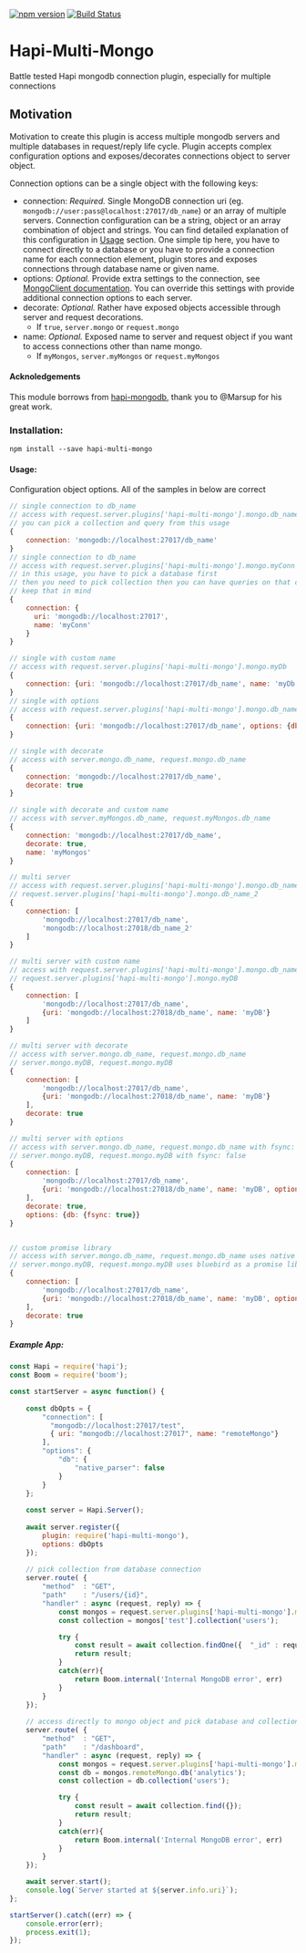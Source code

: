 [![npm version](https://badge.fury.io/js/hapi-multi-mongo.svg)](https://badge.fury.io/js/hapi-multi-mongo) [![Build Status](https://travis-ci.org/metoikos/hapi-multi-mongo.svg?branch=master)](https://travis-ci.org/metoikos/hapi-multi-mongo)
# Hapi-Multi-Mongo

Battle tested Hapi mongodb connection plugin, especially for multiple connections


## Motivation

Motivation to create this plugin is access multiple mongodb servers and multiple databases in request/reply life cycle.
Plugin accepts complex configuration options and exposes/decorates connections object to server object.

Connection options can be a single object with the following keys:

- connection: *Required.* Single MongoDB connection uri (eg. `mongodb://user:pass@localhost:27017/db_name`) or an array of multiple servers.
Connection configuration can be a string, object or an array combination of object and strings.
You can find detailed explanation of this configuration in [Usage](#usage) section. One simple tip here, you have to connect directly to a database or you have to provide a connection name for each connection element, plugin stores and exposes connections through database name or given name.
- options: *Optional.* Provide extra settings to the connection, see [MongoClient documentation](http://mongodb.github.io/node-mongodb-native/2.2/api/MongoClient.html). You can override this settings with provide additional connection options to each server.
- decorate: *Optional.* Rather have exposed objects accessible through server and request decorations.
    - If `true`, `server.mongo` or `request.mongo`
- name: *Optional.* Exposed name to server and request object if you want to access connections other than name mongo.
    - If `myMongos`, `server.myMongos` or `request.myMongos`


#### Acknoledgements

This module borrows from [hapi-mongodb], thank you to @Marsup for his great work.

[hapi-mongodb]: https://github.com/Marsup/hapi-mongodb

### Installation:

```no-highlight
npm install --save hapi-multi-mongo
```

#### Usage:

Configuration object options. All of the samples in below are correct
```js
// single connection to db_name
// access with request.server.plugins['hapi-multi-mongo'].mongo.db_name
// you can pick a collection and query from this usage
{
    connection: 'mongodb://localhost:27017/db_name'
}
// single connection to db_name
// access with request.server.plugins['hapi-multi-mongo'].mongo.myConn
// in this usage, you have to pick a database first
// then you need to pick collection then you can have queries on that collection
// keep that in mind
{
    connection: {
      uri: 'mongodb://localhost:27017',
      name: 'myConn'
    }
}

// single with custom name
// access with request.server.plugins['hapi-multi-mongo'].mongo.myDb
{
    connection: {uri: 'mongodb://localhost:27017/db_name', name: 'myDb'}
}
// single with options
// access with request.server.plugins['hapi-multi-mongo'].mongo.db_name
{
    connection: {uri: 'mongodb://localhost:27017/db_name', options: {db: {fsync: true}}}
}

// single with decorate
// access with server.mongo.db_name, request.mongo.db_name
{
    connection: 'mongodb://localhost:27017/db_name',
    decorate: true
}

// single with decorate and custom name
// access with server.myMongos.db_name, request.myMongos.db_name
{
    connection: 'mongodb://localhost:27017/db_name',
    decorate: true,
    name: 'myMongos'
}

// multi server
// access with request.server.plugins['hapi-multi-mongo'].mongo.db_name
// request.server.plugins['hapi-multi-mongo'].mongo.db_name_2
{
    connection: [
        'mongodb://localhost:27017/db_name',
        'mongodb://localhost:27018/db_name_2'
    ]
}

// multi server with custom name
// access with request.server.plugins['hapi-multi-mongo'].mongo.db_name
// request.server.plugins['hapi-multi-mongo'].mongo.myDB
{
    connection: [
        'mongodb://localhost:27017/db_name',
        {uri: 'mongodb://localhost:27018/db_name', name: 'myDB'}
    ]
}

// multi server with decorate
// access with server.mongo.db_name, request.mongo.db_name
// server.mongo.myDB, request.mongo.myDB
{
    connection: [
        'mongodb://localhost:27017/db_name',
        {uri: 'mongodb://localhost:27018/db_name', name: 'myDB'}
    ],
    decorate: true
}

// multi server with options
// access with server.mongo.db_name, request.mongo.db_name with fsync: true
// server.mongo.myDB, request.mongo.myDB with fsync: false
{
    connection: [
        'mongodb://localhost:27017/db_name',
        {uri: 'mongodb://localhost:27018/db_name', name: 'myDB', options: {db: {fsync: false}}}
    ],
    decorate: true,
    options: {db: {fsync: true}}
}


// custom promise library
// access with server.mongo.db_name, request.mongo.db_name uses native mongo promise implementation
// server.mongo.myDB, request.mongo.myDB uses bluebird as a promise library
{
    connection: [
        'mongodb://localhost:27017/db_name',
        {uri: 'mongodb://localhost:27018/db_name', name: 'myDB', options: {promiseLibrary: require('bluebird')}}
    ],
    decorate: true
}

```
##### Example App:

```js
const Hapi = require('hapi');
const Boom = require('boom');

const startServer = async function() {
    
    const dbOpts = {
        "connection": [
          "mongodb://localhost:27017/test",
          { uri: "mongodb://localhost:27017", name: "remoteMongo"}
        ],
        "options": {
            "db": {
                "native_parser": false
            }
        }
    };
    
    const server = Hapi.Server();
    
    await server.register({
        plugin: require('hapi-multi-mongo'),
        options: dbOpts
    });
    
    // pick collection from database connection
    server.route( {
        "method"  : "GET",
        "path"    : "/users/{id}",
        "handler" : async (request, reply) => {
            const mongos = request.server.plugins['hapi-multi-mongo'].mongo;
            const collection = mongos['test'].collection('users');

            try {
                const result = await collection.findOne({  "_id" : request.params.id });
                return result;
            }
            catch(err){
                return Boom.internal('Internal MongoDB error', err)
            }
        }
    });
    
    // access directly to mongo object and pick database and collection
    server.route( {
        "method"  : "GET",
        "path"    : "/dashboard",
        "handler" : async (request, reply) => {
            const mongos = request.server.plugins['hapi-multi-mongo'].mongo;
            const db = mongos.remoteMongo.db('analytics');
            const collection = db.collection('users');

            try {
                const result = await collection.find({});
                return result;
            }
            catch(err){
                return Boom.internal('Internal MongoDB error', err)
            }            
        }
    });

    await server.start();
    console.log(`Server started at ${server.info.uri}`);
};

startServer().catch((err) => {
    console.error(err);
    process.exit(1);
});
```
